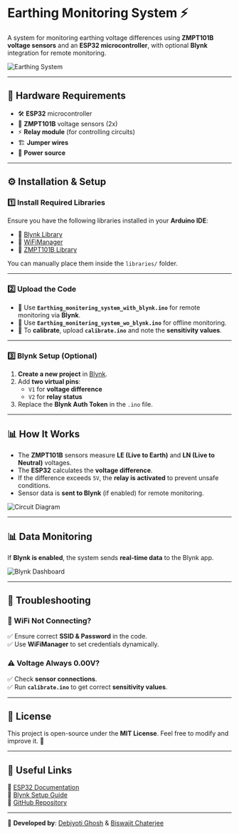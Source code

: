# **Earthing Monitoring System** ⚡  
A system for monitoring earthing voltage differences using **ZMPT101B voltage sensors** and an **ESP32 microcontroller**, with optional **Blynk** integration for remote monitoring.

![Earthing System](https://via.placeholder.com/800x400?text=Earthing+Monitoring+System)

---

## **🔧 Hardware Requirements**
- 🛠 **ESP32** microcontroller  
- 🔌 **ZMPT101B** voltage sensors (2x)  
- ⚡ **Relay module** (for controlling circuits)  
- 🏗 **Jumper wires**  
- 🔋 **Power source**  

---

## **⚙️ Installation & Setup**
### **1️⃣ Install Required Libraries**
Ensure you have the following libraries installed in your **Arduino IDE**:  
- 📂 [Blynk Library](https://github.com/debjyoti71/eatrhing_monitering_system/tree/main/libraries/blynk-library-master)  
- 📂 [WiFiManager](https://github.com/debjyoti71/eatrhing_monitering_system/tree/main/libraries/WiFiManager) 
- 📂 [ZMPT101B Library](https://github.com/debjyoti71/eatrhing_monitering_system/tree/main/libraries/ZMPT101B)  

You can manually place them inside the `libraries/` folder.

---

### **2️⃣ Upload the Code**
- 🔹 Use **`Earthing_monitering_system_with_blynk.ino`** for remote monitoring via **Blynk**.  
- 🔹 Use **`Earthing_monitering_system_wo_blynk.ino`** for offline monitoring.  
- 🔹 To **calibrate**, upload **`calibrate.ino`** and note the **sensitivity values**.

---

### **3️⃣ Blynk Setup (Optional)**
1. **Create a new project** in [Blynk](https://blynk.io/).  
2. Add **two virtual pins**:
   - `V1` for **voltage difference**
   - `V2` for **relay status**  
3. Replace the **Blynk Auth Token** in the `.ino` file.

---

## **📊 How It Works**
- The **ZMPT101B** sensors measure **LE (Live to Earth)** and **LN (Live to Neutral)** voltages.  
- The **ESP32** calculates the **voltage difference**.  
- If the difference exceeds `5V`, the **relay is activated** to prevent unsafe conditions.  
- Sensor data is **sent to Blynk** (if enabled) for remote monitoring.

![Circuit Diagram](https://via.placeholder.com/600x300?text=Circuit+Diagram)

---

## **📊 Data Monitoring**
If **Blynk is enabled**, the system sends **real-time data** to the Blynk app.  

![Blynk Dashboard](https://via.placeholder.com/600x300?text=Blynk+Dashboard)

---

## **📌 Troubleshooting**
### **🔴 WiFi Not Connecting?**  
✅ Ensure correct **SSID & Password** in the code.  
✅ Use **WiFiManager** to set credentials dynamically.  

### **⚠️ Voltage Always 0.00V?**  
✅ Check **sensor connections**.  
✅ Run **`calibrate.ino`** to get correct **sensitivity values**.  

---

## **📜 License**
This project is open-source under the **MIT License**. Feel free to modify and improve it. 🚀  

---

## **📎 Useful Links**
🔹 [ESP32 Documentation](https://docs.espressif.com/)  
🔹 [Blynk Setup Guide](https://blynk.io/)  
🔹 [GitHub Repository](https://github.com/debjyoti71/eatrhing_monitering_system)  

---

📌 **Developed by**: [Debjyoti Ghosh](https://github.com/debjyoti71) & [Biswajit Chaterjee](https://github.com/Biswajit9609)
